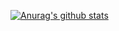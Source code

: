 [![Anurag's github stats](https://github-readme-stats.vercel.app/api?username=kawamataryo&count_private=true&show_icons=true)](https://github.com/anuraghazra/github-readme-stats)
